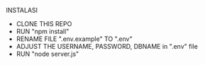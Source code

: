 INSTALASI

- CLONE THIS REPO
- RUN "npm install"
- RENAME FILE ".env.example" TO ".env"
- ADJUST THE USERNAME, PASSWORD, DBNAME in ".env" file
- RUN "node server.js"
